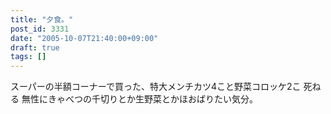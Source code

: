 ```yaml
---
title: "夕食。"
post_id: 3331
date: "2005-10-07T21:40:00+09:00"
draft: true
tags: []
---
```



スーパーの半額コーナーで買った、特大メンチカツ4こと野菜コロッケ2こ 死ねる 無性にきゃべつの千切りとか生野菜とかほおばりたい気分。
